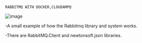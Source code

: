     RABBITMQ WİTH DOCKER,CLOUDAMPQ
![image](https://user-images.githubusercontent.com/88964984/187240605-4a02f717-5809-4651-97e2-a7aaed23f934.png)



-A small example of how the Rabbitmq library and system works.

-There are RabbitMQ.Client and newtonsoft.json libraries.

